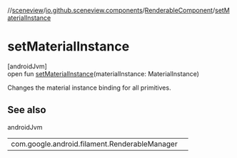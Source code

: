 //[sceneview](../../../index.md)/[io.github.sceneview.components](../index.md)/[RenderableComponent](index.md)/[setMaterialInstance](set-material-instance.md)

# setMaterialInstance

[androidJvm]\
open fun [setMaterialInstance](set-material-instance.md)(materialInstance: MaterialInstance)

Changes the material instance binding for all primitives.

## See also

androidJvm

| | |
|---|---|
| com.google.android.filament.RenderableManager |  |
